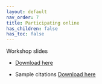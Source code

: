 ```yaml
---
layout: default
nav_order: 7
title: Participating online
has_children: false
has_toc: false
---
```


Workshop slides 

- [Download here](https://github.com/ubc-library-rc/intro-citation/blob/master/content/Intro-CitationManagement-Presentation-2020-10-01-rev2021-02-05.pdf)

-  Sample citations [Download here](https://github.com/ubc-library-rc/intro-citation/blob/master/content/cm.ris)
